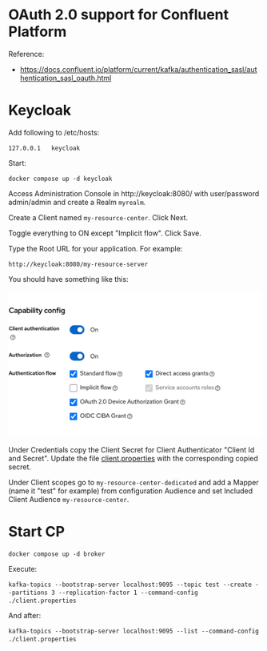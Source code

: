 # OAuth 2.0 support for Confluent Platform 

Reference:
- https://docs.confluent.io/platform/current/kafka/authentication_sasl/authentication_sasl_oauth.html


# Keycloak

Add following to /etc/hosts:

```
127.0.0.1	keycloak
```

Start:

```shell
docker compose up -d keycloak
```

Access Administration Console in http://keycloak:8080/ with user/password admin/admin and create a Realm `myrealm`.

Create a Client named `my-resource-center`. Click Next. 

Toggle everything to ON except "Implicit flow". Click Save.

Type the Root URL for your application. For example:

```
http://keycloak:8080/my-resource-server
```

You should have something like this:

![Capability Config](kc-1.jpg)

Under Credentials copy the Client Secret for Client Authenticator "Client Id and Secret". Update the file [client.properties](./client.properties) with the corresponding copied secret.     

Under Client scopes go to `my-resource-center-dedicated` and add a Mapper (name it "test" for example) from configuration Audience and set Included Client Audience `my-resource-center`.

# Start CP

```shell
docker compose up -d broker
```

Execute:

```shell
kafka-topics --bootstrap-server localhost:9095 --topic test --create --partitions 3 --replication-factor 1 --command-config ./client.properties
```

And after:

```shell
kafka-topics --bootstrap-server localhost:9095 --list --command-config ./client.properties
```